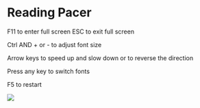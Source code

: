 # Reading Pacer

F11 to enter full screen ESC to exit full screen

Ctrl AND + or - to adjust font size

Arrow keys to speed up and slow down or to reverse the direction

Press any key to switch fonts

F5 to restart


![](boilerplate.png) 
